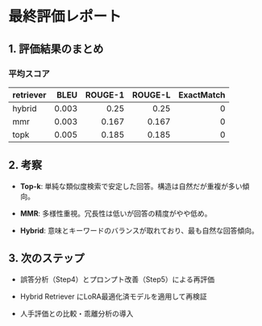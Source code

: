 # 最終評価レポート

## 1. 評価結果のまとめ

### 平均スコア

| retriever   |   BLEU |   ROUGE-1 |   ROUGE-L |   ExactMatch |
|:------------|-------:|----------:|----------:|-------------:|
| hybrid      |  0.003 |     0.25  |     0.25  |            0 |
| mmr         |  0.003 |     0.167 |     0.167 |            0 |
| topk        |  0.005 |     0.185 |     0.185 |            0 |


## 2. 考察

- **Top-k**: 単純な類似度検索で安定した回答。構造は自然だが重複が多い傾向。

- **MMR**: 多様性重視。冗長性は低いが回答の精度がやや低め。

- **Hybrid**: 意味とキーワードのバランスが取れており、最も自然な回答傾向。



## 3. 次のステップ

- 誤答分析（Step4）とプロンプト改善（Step5）による再評価

- Hybrid Retriever にLoRA最適化済モデルを適用して再検証

- 人手評価との比較・乖離分析の導入
